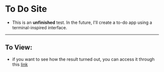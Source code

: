 # To Do Site
- This is an **unfinished** test. In the future, I'll create a to-do app using a terminal-inspired interface.
---
## To View:
- if you want to see how the result turned out, you can access it through this [link](https://codepen.io/Hoyasumii/pen/VwBxBdw)